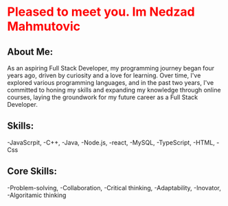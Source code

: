 
 <h1 style="color: red;">Pleased to meet you. Im Nedzad Mahmutovic </h1>

<h2>About Me:</h2>
<p>As an aspiring Full Stack Developer, my programming journey began four years ago, driven by curiosity and a love for learning. Over time, I've explored various programming languages, and in the past two years, I've committed to honing my skills and expanding my knowledge through online courses, laying the groundwork for my future career as a Full Stack Developer.</p>
<h2>Skills:</h2>
<p>-JavaScrpit, 
  -C++, 
  -Java, 
  -Node.js, 
  -react, 
  -MySQL, 
  -TypeScript, 
  -HTML, 
  -Css</p>
<h2>Core Skills: </h2>
<p>-Problem-solving, 
   -Collaboration, 
   -Critical thinking, 
   -Adaptability, 
   -Inovator, 
   -Algoritamic thinking</p>
